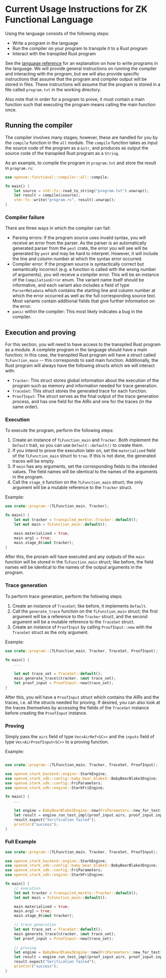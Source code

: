 # Current Usage Instructions for ZK Functional Language

Using the language consists of the following steps:
- Write a program in the language
- Run the compiler on your program to transpile it to a Rust program
- Interact with the transpiled Rust program

See the [language reference](language_reference.md) for an explanation on how to write programs in the language.
We will provide general instructions on running the compiler and interacting with the program,
but we will also provide specific instructions that assume that the program and compiler output will be stored in files.
These instructions will assume that the program is stored in a file called `program.txt` in the working directory.

Also note that in order for a program to prove, it must contain a main function such that executing the program
means calling the main function once.

## Running the compiler

The compiler involves many stages; however, these are handled for you by the `compile` function in the `all` module.
The `compile` function takes as input the source code of the program as a `&str`,
and produces as output the source code of the transpiled Rust program as a `String`.

As an example, to compile the program in `program.txt` and store the result in `program.rs`:
```rust
use openvm::functional::compiler::all::compile;

fn main() {
    let source = std::fs::read_to_string("program.txt").unwrap();
    let result = compile(&source);
    std::fs::write("program.rs", result).unwrap();
}
```

### Compiler failure

There are three ways in which the compiler can fail:
- Parsing errors: If the program source uses invalid syntax, you will receive an error from the parser.
As the parser is an automatically generated parser from the `pest` crate, the error you will see
will be generated by `pest` and may be hard to interpret. However, it will include the line and column number at which the syntax error occurred.
- Compiler error: If the program source is syntactically correct but semantically incorrect (e.g. a function is called with the wrong number of arguments), you will receive a compiler error.
This will be an instance of the `CompilationError` enum. The variant name itself should be informative, and each variant also includes a field of type `ParserMetadata` which contains the starting line and column number at which the error occurred as well as the full corresponding source text. Most variants contain additional fields that give further information on the error.
- `panic` within the compiler: This most likely indicates a bug in the compiler.

## Execution and proving

For this section, you will need to have access to the transpiled Rust program as a module. A complete program in the language should have a main function; in this case,
the transpiled Rust program will have a struct called `TLFunction_main` -- this corresponds to said main function.
Additionally, the Rust program will always have the following structs which we will interact with:
- `Tracker`: This struct stores global information about the execution of the program such as memory and information needed for trace generation.
- `TraceSet`: This struct stores the generated trace for each function.
- `ProofInput`: The struct serves as the final output of the trace generation process, and has one field for the AIRs and one for the traces (in the same order).

### Execution

To execute the program, perform the following steps:
1. Create an instance of `TLFunction_main` and `Tracker`. Both implement the `Default` trait, so you can use `Default::default()` to create them.
2. If you intend to prove the execution later on, set the `materialized` field of the `TLFunction_main` struct to `true`. If this is not done, the generated traces will be empty.
3. If `main` has any arguments, set the corresponding fields to the intended values. The field names will be identical to the names of the arguments in the program.
4. Call the `stage_0` function on the `TLFunction_main` struct; the only argument will be a mutable reference to the `Tracker` struct.

Example:
```rust
use crate::program::{TLFunction_main, Tracker};

fn main() {
    let mut tracker = transpiled_merkle::Tracker::default();
    let mut main = TLFunction_main::default();

    main.materialized = true;
    main.arg1 = true;
    main.stage_0(&mut tracker);
}
```

After this, the proram will have executed and any outputs of the `main` function will be stored in the `TLFunction_main` struct;
like before, the field names will be identical to the names of the output arguments in the program.

### Trace generation

To perform trace generation, perform the following steps:
1. Create an instance of `TraceSet`; like before, it implements `Default`.
2. Call the `generate_trace` function on the `TLFunction_main` struct; 
the first argument will be a reference to the `Tracker` struct, and the second argument will be a mutable reference to the `TraceSet` struct.
3. Create an instance of `ProofInput` by calling `ProofInput::new` with the `TraceSet` struct as the only argument.

Example:
```rust
use crate::program::{TLFunction_main, Tracker, TraceSet, ProofInput};

fn main() {
    ...
        
    let mut trace_set = TraceSet::default();
    main.generate_trace(&tracker, &mut trace_set);
    let proof_input = ProofInput::new(trace_set);
}
```
After this, you will have a `ProofInput` struct which contains the AIRs and the traces, i.e. all the structs needed for proving.
If desired, you can also look at the traces themselves by accessing the fields of the `TraceSet` instance before creating the `ProofInput` instance.

### Proving

Simply pass the `airs` field of type `Vec<AirRef<SC>>` and the `inputs` field of type `Vec<AirProofInput<SC>>` to a proving function.

Example:
```rust

use crate::program::{TLFunction_main, Tracker, TraceSet, ProofInput};

use openvm_stark_backend::engine::StarkEngine;
use openvm_stark_sdk::config::baby_bear_blake3::BabyBearBlake3Engine;
use openvm_stark_sdk::config::FriParameters;
use openvm_stark_sdk::engine::StarkFriEngine;

fn main() {
    ...
        
    let engine = BabyBearBlake3Engine::new(FriParameters::new_for_testing(1));
    let result = engine.run_test_impl(proof_input.airs, proof_input.inputs);
    result.expect("Verification failed");
    println!("success");
}
```

### Full Example

```rust
use crate::program::{TLFunction_main, Tracker, TraceSet, ProofInput};

use openvm_stark_backend::engine::StarkEngine;
use openvm_stark_sdk::config::baby_bear_blake3::BabyBearBlake3Engine;
use openvm_stark_sdk::config::FriParameters;
use openvm_stark_sdk::engine::StarkFriEngine;

fn main() {
    // execution
    let mut tracker = transpiled_merkle::Tracker::default();
    let mut main = TLFunction_main::default();

    main.materialized = true;
    main.arg1 = true;
    main.stage_0(&mut tracker);

    // trace generation
    let mut trace_set = TraceSet::default();
    main.generate_trace(&tracker, &mut trace_set);
    let proof_input = ProofInput::new(trace_set);
    
    // proving
    let engine = BabyBearBlake3Engine::new(FriParameters::new_for_testing(1));
    let result = engine.run_test_impl(proof_input.airs, proof_input.inputs);
    result.expect("Verification failed");
    println!("success");
}
```
